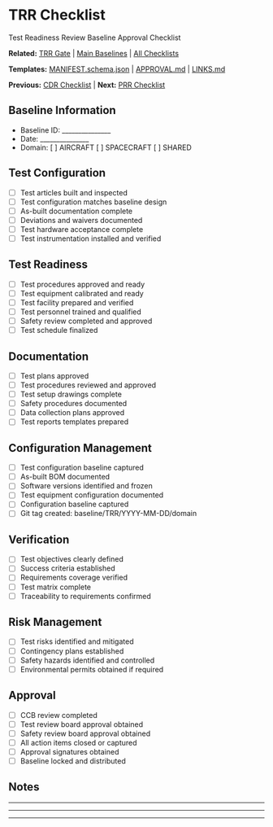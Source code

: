 # TRR Checklist

Test Readiness Review Baseline Approval Checklist

**Related:** [TRR Gate](../../TRR/) | [Main Baselines](../../00-README.md) | [All Checklists](../)

**Templates:** [MANIFEST.schema.json](../TEMPLATES/MANIFEST.schema.json) | [APPROVAL.md](../TEMPLATES/APPROVAL.md) | [LINKS.md](../TEMPLATES/LINKS.md)

**Previous:** [CDR Checklist](./CDR_CHECKLIST.md) | **Next:** [PRR Checklist](./PRR_CHECKLIST.md)

## Baseline Information
- Baseline ID: _______________
- Date: _______________
- Domain: [ ] AIRCRAFT [ ] SPACECRAFT [ ] SHARED

## Test Configuration
- [ ] Test articles built and inspected
- [ ] Test configuration matches baseline design
- [ ] As-built documentation complete
- [ ] Deviations and waivers documented
- [ ] Test hardware acceptance complete
- [ ] Test instrumentation installed and verified

## Test Readiness
- [ ] Test procedures approved and ready
- [ ] Test equipment calibrated and ready
- [ ] Test facility prepared and verified
- [ ] Test personnel trained and qualified
- [ ] Safety review completed and approved
- [ ] Test schedule finalized

## Documentation
- [ ] Test plans approved
- [ ] Test procedures reviewed and approved
- [ ] Test setup drawings complete
- [ ] Safety procedures documented
- [ ] Data collection plans approved
- [ ] Test reports templates prepared

## Configuration Management
- [ ] Test configuration baseline captured
- [ ] As-built BOM documented
- [ ] Software versions identified and frozen
- [ ] Test equipment configuration documented
- [ ] Configuration baseline captured
- [ ] Git tag created: baseline/TRR/YYYY-MM-DD/domain

## Verification
- [ ] Test objectives clearly defined
- [ ] Success criteria established
- [ ] Requirements coverage verified
- [ ] Test matrix complete
- [ ] Traceability to requirements confirmed

## Risk Management
- [ ] Test risks identified and mitigated
- [ ] Contingency plans established
- [ ] Safety hazards identified and controlled
- [ ] Environmental permits obtained if required

## Approval
- [ ] CCB review completed
- [ ] Test review board approval obtained
- [ ] Safety review board approval obtained
- [ ] All action items closed or captured
- [ ] Approval signatures obtained
- [ ] Baseline locked and distributed

## Notes
_______________________________________________
_______________________________________________
_______________________________________________
